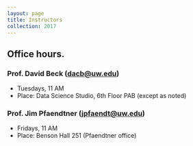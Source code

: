 ```yaml
---
layout: page
title: Instructors
collection: 2017
---
```


## Office hours. 

### Prof. David Beck (dacb@uw.edu)
* Tuesdays, 11 AM
* Place: Data Science Studio, 6th Floor PAB (except as noted)


### Prof. Jim Pfaendtner (jpfaendt@uw.edu)
* Fridays, 11 AM
* Place: Benson Hall 251 (Pfaendtner office) 

